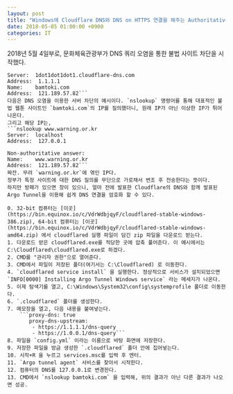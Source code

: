 ```yaml
---
layout: post
title: "Windows에 Cloudflare DNS와 DNS on HTTPS 연결을 해주는 Authoritative Name Server 설치하기"
date: 2018-05-05 01:00:00 +0900
categories: IT
---
```


2018년 5월 4일부로, 문화체육관광부가 DNS 쿼리 오염을 통한 불법 사이트 차단을 시작했다.   
```nslookup bamtoki.com
Server:  1dot1dot1dot1.cloudflare-dns.com
Address:  1.1.1.1
Name:    bamtoki.com
Address:  121.189.57.82```
다음은 DNS 오염을 이용한 서버 차단의 예시이다. `nslookup` 명령어를 통해 대표적인 불법 웹툰 사이트인 `bamtoki.com`의 IP를 질의했더니, 원래 IP가 아닌 이상한 IP가 튀어나온다.   
그리고 해당 IP는,   
```nslookup www.warning.or.kr
Server:  localhost
Address:  127.0.0.1

Non-authoritative answer:
Name:    www.warning.or.kr
Address:  121.189.57.82```   
짜잔. 무려 `warning.or.kr`에 엮인 IP다.    
정부가 특정 사이트에 대한 DNS 질의를 무단으로 가로채서 변조 후 전송한다는 뜻이다.   
하지만 방패가 있으면 창이 있으니, 얼마 전에 발표한 Cloudflare의 DNS와 함께 발표된 Argo Tunnel을 이용해 쉽게 DNS 연결을 암호화 할 수 있다.   

0. 32-bit 컴퓨터는 [이곳](https://bin.equinox.io/c/VdrWdbjqyF/cloudflared-stable-windows-386.zip), 64-bit 컴퓨터는 [이곳](https://bin.equinox.io/c/VdrWdbjqyF/cloudflared-stable-windows-amd64.zip) 에서 cloudflared 실행 파일이 담긴 zip 파일을 다운로드 받는다. 
1. 다운로드 받은 cloudflared.exe를 적당한 곳에 압축 풀어준다. 이 예시에서는 C:\Cloudflared\cloudflared.exe로 하겠다.
2. CMD를 "관리자 권한"으로 열어준다.
3. CMD에서 파일이 저장된 폴더(여기서는 C:\Cloudflared) 로 이동한다.
4. `cloudflared service install` 을 실행한다. 정상적으로 서비스가 설치되었으면 `INFO[0000] Installing Argo Tunnel Windows service` 라는 메세지가 나온다.
5. 이제 탐색기를 열고, C:\Windows\System32\config\systemprofile 폴더로 이동한다.
6. `.cloudflared` 폴더를 생성한다.
7. 메모장을 열고, 다음 내용을 붙여넣는다.    
    ```proxy-dns: true
       proxy-dns-upstream: 
        - https://1.1.1.1/dns-query
        - https://1.0.0.1/dns-query```
8. 파일을 `config.yml` 이라는 이름으로 바탕 화면에 저장한다.
9. 저장한 파일을 방금 생성한 `.cloudflared` 폴더 안에 집어넣는다.
10. 시작+R 을 누르고 services.msc를 입력 후 엔터.
11. `Argo tunnel agent` 서비스를 찾아서 시작한다.
12. 컴퓨터의 DNS를 127.0.0.1로 변경한다.
13. CMD에서 `nslookup bamtoki.com` 을 입력해, 위의 결과가 아닌 다른 결과가 나오면 성공.

